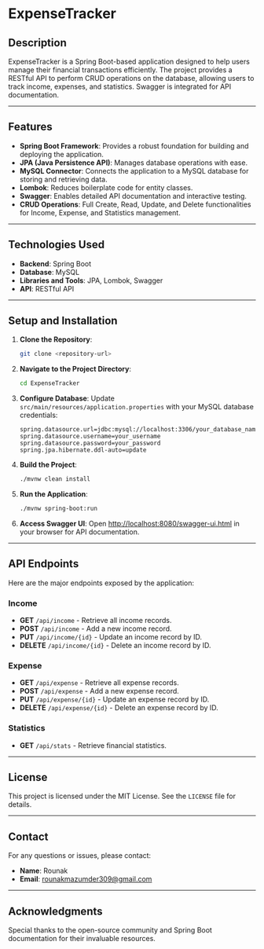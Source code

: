 # ExpenseTracker

## Description
ExpenseTracker is a Spring Boot-based application designed to help users manage their financial transactions efficiently. The project provides a RESTful API to perform CRUD operations on the database, allowing users to track income, expenses, and statistics. Swagger is integrated for API documentation.

---

## Features
- **Spring Boot Framework**: Provides a robust foundation for building and deploying the application.
- **JPA (Java Persistence API)**: Manages database operations with ease.
- **MySQL Connector**: Connects the application to a MySQL database for storing and retrieving data.
- **Lombok**: Reduces boilerplate code for entity classes.
- **Swagger**: Enables detailed API documentation and interactive testing.
- **CRUD Operations**: Full Create, Read, Update, and Delete functionalities for Income, Expense, and Statistics management.

---

## Technologies Used
- **Backend**: Spring Boot
- **Database**: MySQL
- **Libraries and Tools**: JPA, Lombok, Swagger
- **API**: RESTful API

---

## Setup and Installation
1. **Clone the Repository**:
   ```bash
   git clone <repository-url>
   ```

2. **Navigate to the Project Directory**:
   ```bash
   cd ExpenseTracker
   ```

3. **Configure Database**:
   Update `src/main/resources/application.properties` with your MySQL database credentials:
   ```properties
   spring.datasource.url=jdbc:mysql://localhost:3306/your_database_name
   spring.datasource.username=your_username
   spring.datasource.password=your_password
   spring.jpa.hibernate.ddl-auto=update
   ```

4. **Build the Project**:
   ```bash
   ./mvnw clean install
   ```

5. **Run the Application**:
   ```bash
   ./mvnw spring-boot:run
   ```

6. **Access Swagger UI**:
   Open [http://localhost:8080/swagger-ui.html](http://localhost:8080/swagger-ui.html) in your browser for API documentation.

---

## API Endpoints
Here are the major endpoints exposed by the application:

### Income
- **GET** `/api/income` - Retrieve all income records.
- **POST** `/api/income` - Add a new income record.
- **PUT** `/api/income/{id}` - Update an income record by ID.
- **DELETE** `/api/income/{id}` - Delete an income record by ID.

### Expense
- **GET** `/api/expense` - Retrieve all expense records.
- **POST** `/api/expense` - Add a new expense record.
- **PUT** `/api/expense/{id}` - Update an expense record by ID.
- **DELETE** `/api/expense/{id}` - Delete an expense record by ID.

### Statistics
- **GET** `/api/stats` - Retrieve financial statistics.

---

## License
This project is licensed under the MIT License. See the `LICENSE` file for details.

---

## Contact
For any questions or issues, please contact:
- **Name**: Rounak
- **Email**: rounakmazumder309@gmail.com

---

## Acknowledgments
Special thanks to the open-source community and Spring Boot documentation for their invaluable resources.

